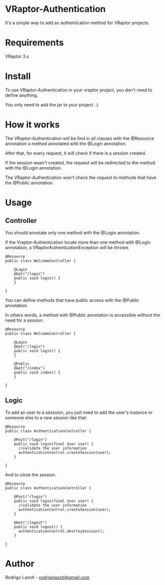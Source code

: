 VRaptor-Authentication
======================

It's a simple way to add an authentication method for VRaptor projects.

Requirements
============

VRaptor 3.x

Install
=======

To use VRaptor-Authentication in your vraptor project, you don't need to define anything.

You only need to add the jar to your project. :)

How it works
============

The VRaptor-Authentication will be find in all classes with the @Resource annotation a method annotated with the @Login annotation.

After that, for every request, it will check if there is a session created.

If the session wasn't created, the request will be redirected to the method with the @Login annotation. 

The VRaptor-Authentication won't check the request to methods that have the @Public annotation.

Usage
=====

Controller
----------

You should annotate only one method with the @Login annotation.

If the Vraptor-Authentication locate more than one method with @Login annotation, a VRaptorAuthenticationException will be thrown.

    @Resource
    public class WelcomeController {
      
        @Login
        @Get("/login")
        public void login() {
        }
        
    }

You can define methods that have public access with the @Public annotation.

In others words, a method with @Public annotation is accessible without the need for a session.
 
    @Resource
    public class WelcomeController {
      
        @Login
        @Get("/login")
        public void login() {
        }

        @Public
        @Get("/index")
        public void index() {
        }
        
    }

Logic
-----

To add an user to a sesssion, you just need to add the user's instance or someone else to a new session like that:

    @Resource
    public class AuthenticationController {

        @Post("/login")
        public void login(final User user) {
          //validate the user information
          authenticationControl.createSession(user);
        }

    }

And to close the session.

    @Resource
    public class AuthenticationController {

        @Post("/login")
        public void login(final User user) {
          //validate the user information
          authenticationControl.createSession(user);
        }

        @Get("/logout")
        public void logout() {
          authenticationControl.destroySession();
        }

    }


Author
======

Rodrigo Lazoti - rodrigolazoti@gmail.com
